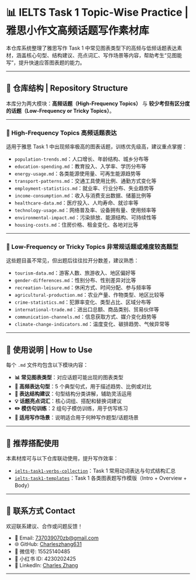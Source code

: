 # 📊 IELTS Task 1 Topic-Wise Practice | 雅思小作文高频话题写作素材库

本仓库系统整理了雅思写作 Task 1 中常见图表类型下的高频与低频话题表达素材，涵盖核心句型、结构建议、亮点词汇、写作场景等内容，帮助考生“见图能写”，提升快速应答图表题的能力。

---

## 📁 仓库结构 | Repository Structure

本库分为两大模块：**高频话题（High-Frequency Topics）** 与 **较少考但有区分度的话题（Low-Frequency or Tricky Topics）**。

---

### 🔷 High-Frequency Topics 高频话题表达

适用于雅思 Task 1 中出现频率极高的图表话题，训练优先级高，建议重点掌握：

- `population-trends.md`：人口增长、年龄结构、城乡分布等
- `education-spending.md`：教育投入、入学率、学历分布等
- `energy-usage.md`：各类能源使用量、可再生能源趋势等
- `transport-patterns.md`：交通工具使用比例、通勤方式变化等
- `employment-statistics.md`：就业率、行业分布、失业趋势等
- `income-consumption.md`：收入与消费支出数据、储蓄比例等
- `healthcare-data.md`：医疗投入、人均寿命、就诊率等
- `technology-usage.md`：网络普及率、设备拥有量、使用频率等
- `environmental-impact.md`：污染排放、能源结构、可持续性等
- `housing-costs.md`：住房价格、租金变化、各地对比等

---

### 🔸 Low-Frequency or Tricky Topics 非常规话题或难度较高题型

这些题目虽不常见，但出题后往往拉开分数差，建议熟悉：

- `tourism-data.md`：游客人数、旅游收入、地区偏好等
- `gender-differences.md`：性别分布、性别差异对比等
- `recreation-leisure.md`：休闲方式、时间分配、参与频率等
- `agricultural-production.md`：农业产量、作物类型、地区比较等
- `crime-statistics.md`：犯罪率变化、类型占比、区域分布等
- `international-trade.md`：进出口总额、商品类别、贸易伙伴等
- `communication-channels.md`：信息获取方式、媒介变化趋势等
- `climate-change-indicators.md`：温度变化、碳排趋势、气候异常等

---

## 📘 使用说明 | How to Use

每个 `.md` 文件均包含以下模块内容：

- **📊 常见图表类型**：对应话题可能出现的图表类型
- **🔁 高频表达句型**：5 个典型句式，用于描述趋势、比例或对比
- **🧠 表达结构建议**：句型结构分类讲解，辅助灵活运用
- **💡 话题亮点词汇**：核心词组、搭配和替换词建议
- **✏️ 模仿句训练**：2 组句子模仿训练，用于仿写练习
- **🧭 适用写作场景**：说明适合用于何种写作题型/话题场景

---

## 🧠 推荐搭配使用

本素材库可与以下仓库联动使用，提升写作效率：

- [`ielts-task1-verbs-collection`](https://github.com/Charleszhang631/ielts-task1-verbs-collection)：Task 1 常用动词表达与句式结构汇总
- [`ielts-task1-templates`](https://github.com/Charleszhang631/ielts-task1-templates)：Task 1 各类图表题写作模版（Intro + Overview + Body）

---

## 📮 联系方式 Contact

欢迎联系建议、合作或问题反馈！

- 📧 Email: [737039070zb@gmail.com](mailto:737039070zb@gmail.com)  
- 🌐 GitHub: [Charleszhang631](https://github.com/Charleszhang631)  
- 💬 微信号: 15525140485  
- 📕 小红书 ID: 4230202425  
- 🔗 LinkedIn: [Charles Zhang](https://www.linkedin.com/in/charles-zhang-9606a2246/)

---
